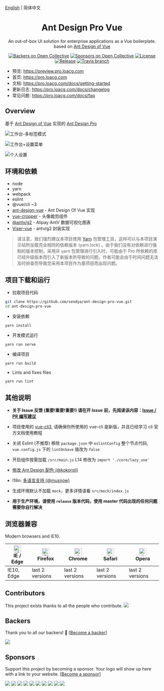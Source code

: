 [English](./README.md) | 简体中文

<h1 align="center">Ant Design Pro Vue</h1>
<div align="center">
An out-of-box UI solution for enterprise applications as a Vue boilerplate. based on  <a href="https://vuecomponent.github.io/ant-design-vue/docs/vue/introduce-cn/" target="_blank">Ant Design of Vue</a>
</div>

<div align="center">

[![Backers on Open Collective](https://opencollective.com/ant-design-pro-vue/backers/badge.svg)](#backers) [![Sponsors on Open Collective](https://opencollective.com/ant-design-pro-vue/sponsors/badge.svg)](#sponsors) [![License](https://img.shields.io/npm/l/package.json.svg?style=flat)](https://github.com/sendya/ant-design-pro-vue/blob/master/LICENSE)
[![Release](https://img.shields.io/github/release/sendya/ant-design-pro-vue.svg?style=flat)](https://github.com/sendya/ant-design-pro-vue/releases/latest)
[![Travis branch](https://travis-ci.org/sendya/ant-design-pro-vue.svg?branch=master)](https://travis-ci.org/sendya/ant-design-pro-vue)

</div>

- 预览: https://preview.pro.loacg.com
- 首页: https://pro.loacg.com
- 文档: https://pro.loacg.com/docs/getting-started
- 更新日志: https://pro.loacg.com/docs/changelog
- 常见问题: https://pro.loacg.com/docs/faq


Overview
----

基于 [Ant Design of Vue](https://vuecomponent.github.io/ant-design-vue/docs/vue/introduce-cn/) 实现的 [Ant Design Pro](https://pro.ant.design/) 

![工作台-多标签模式](https://static-2.loacg.com/open/static/github/20190224163345.jpg)

![工作台+设置菜单](https://static-2.loacg.com/open/static/github/20181126112124.png)

![个人设置](https://static-2.loacg.com/open/static/github/20180916-134251.png)


环境和依赖
----

- node
- yarn
- webpack
- eslint
- @vue/cli ~3
- [ant-design-vue](https://github.com/vueComponent/ant-design-vue) - Ant Design Of Vue 实现
- [vue-cropper](https://github.com/xyxiao001/vue-cropper) - 头像裁剪组件
- [@antv/g2](https://antv.alipay.com/zh-cn/index.html) - Alipay AntV 数据可视化图表
- [Viser-vue](https://viserjs.github.io/docs.html#/viser/guide/installation)  - antv/g2 封装实现

> 请注意，我们强烈建议本项目使用 [Yarn](https://yarnpkg.com/) 包管理工具，这样可以与本项目演示站所加载完全相同的依赖版本 (yarn.lock) 。由于我们没有对依赖进行强制的版本控制，采用非 yarn 包管理进行引入时，可能由于 Pro 所依赖的库已经升级版本而引入了新版本所导致的问题。作者可能会由于时间问题无法及时排查而导致您采用本项目作为基项目而出现问题。



项目下载和运行
----

- 拉取项目代码
```bash
git clone https://github.com/sendya/ant-design-pro-vue.git
cd ant-design-pro-vue
```

- 安装依赖
```
yarn install
```

- 开发模式运行
```
yarn run serve
```

- 编译项目
```
yarn run build
```

- Lints and fixes files
```
yarn run lint
```



其他说明
----

- **关于 Issue 反馈 (重要!重要!重要!) 请在开 *Issue* 前，先阅读该内容：[Issue / PR 编写建议](https://github.com/sendya/ant-design-pro-vue/issues/90)** 

- 项目使用的 [vue-cli3](https://cli.vuejs.org/guide/), 请确保你所使用的 vue-cli 是新版，并且已经学习 cli 官方文档使用教程

- 关闭 Eslint (不推荐) 移除 `package.json` 中 `eslintConfig` 整个节点代码, `vue.config.js` 下的 `lintOnSave` 值改为 `false`

- 开启组件按需加载 `/src/main.js` L14 修改为 `import './core/lazy_use'`

- [修改 Ant Design 配色 (@kokoroli)](https://github.com/kokoroli/antd-awesome/blob/master/docs/Ant_Design_%E6%A0%B7%E5%BC%8F%E8%A6%86%E7%9B%96.md)

- I18n: [多语言支持 (@musnow)](./src/locales/index.js)

- 生成环境默认不加载 `mock`，更多详情请看 `src/mock/index.js`

- **用于生产环境，请使用 `release` 版本代码，使用 master 代码出现的任何问题需要你自行解决**

## 浏览器兼容

Modern browsers and IE10.

| [<img src="https://raw.githubusercontent.com/alrra/browser-logos/master/src/edge/edge_48x48.png" alt="IE / Edge" width="24px" height="24px" />](http://godban.github.io/browsers-support-badges/)</br>IE / Edge | [<img src="https://raw.githubusercontent.com/alrra/browser-logos/master/src/firefox/firefox_48x48.png" alt="Firefox" width="24px" height="24px" />](http://godban.github.io/browsers-support-badges/)</br>Firefox | [<img src="https://raw.githubusercontent.com/alrra/browser-logos/master/src/chrome/chrome_48x48.png" alt="Chrome" width="24px" height="24px" />](http://godban.github.io/browsers-support-badges/)</br>Chrome | [<img src="https://raw.githubusercontent.com/alrra/browser-logos/master/src/safari/safari_48x48.png" alt="Safari" width="24px" height="24px" />](http://godban.github.io/browsers-support-badges/)</br>Safari | [<img src="https://raw.githubusercontent.com/alrra/browser-logos/master/src/opera/opera_48x48.png" alt="Opera" width="24px" height="24px" />](http://godban.github.io/browsers-support-badges/)</br>Opera |
| --- | --- | --- | --- | --- |
| IE10, Edge | last 2 versions | last 2 versions | last 2 versions | last 2 versions |


## Contributors

This project exists thanks to all the people who contribute. 
<a href="https://github.com/sendya/ant-design-pro-vue/graphs/contributors"><img src="https://opencollective.com/ant-design-pro-vue/contributors.svg?width=890&button=false" /></a>


## Backers

Thank you to all our backers! 🙏 [[Become a backer](https://opencollective.com/ant-design-pro-vue#backer)]

<a href="https://opencollective.com/ant-design-pro-vue#backers" target="_blank"><img src="https://opencollective.com/ant-design-pro-vue/backers.svg?width=890"></a>


## Sponsors

Support this project by becoming a sponsor. Your logo will show up here with a link to your website. [[Become a sponsor](https://opencollective.com/ant-design-pro-vue#sponsor)]

<a href="https://opencollective.com/ant-design-pro-vue/sponsor/0/website" target="_blank"><img src="https://opencollective.com/ant-design-pro-vue/sponsor/0/avatar.svg"></a>
<a href="https://opencollective.com/ant-design-pro-vue/sponsor/1/website" target="_blank"><img src="https://opencollective.com/ant-design-pro-vue/sponsor/1/avatar.svg"></a>
<a href="https://opencollective.com/ant-design-pro-vue/sponsor/2/website" target="_blank"><img src="https://opencollective.com/ant-design-pro-vue/sponsor/2/avatar.svg"></a>
<a href="https://opencollective.com/ant-design-pro-vue/sponsor/3/website" target="_blank"><img src="https://opencollective.com/ant-design-pro-vue/sponsor/3/avatar.svg"></a>
<a href="https://opencollective.com/ant-design-pro-vue/sponsor/4/website" target="_blank"><img src="https://opencollective.com/ant-design-pro-vue/sponsor/4/avatar.svg"></a>
<a href="https://opencollective.com/ant-design-pro-vue/sponsor/5/website" target="_blank"><img src="https://opencollective.com/ant-design-pro-vue/sponsor/5/avatar.svg"></a>
<a href="https://opencollective.com/ant-design-pro-vue/sponsor/6/website" target="_blank"><img src="https://opencollective.com/ant-design-pro-vue/sponsor/6/avatar.svg"></a>
<a href="https://opencollective.com/ant-design-pro-vue/sponsor/7/website" target="_blank"><img src="https://opencollective.com/ant-design-pro-vue/sponsor/7/avatar.svg"></a>
<a href="https://opencollective.com/ant-design-pro-vue/sponsor/8/website" target="_blank"><img src="https://opencollective.com/ant-design-pro-vue/sponsor/8/avatar.svg"></a>
<a href="https://opencollective.com/ant-design-pro-vue/sponsor/9/website" target="_blank"><img src="https://opencollective.com/ant-design-pro-vue/sponsor/9/avatar.svg"></a>
